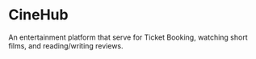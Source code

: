 # CineHub
An entertainment platform that serve for Ticket Booking,  watching short films, and reading/writing reviews. 
